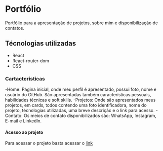 # Portfólio

Portfólio para a apresentação de projetos, sobre mim e disponibilização de contatos.

## Técnologias utilizadas

- React
- React-router-dom
- CSS

### Cartacterísticas

-Home: Página inicial, onde meu perfil é apresentado, possui foto, nome e usuário do GitHub. São apresentadas também características pessoais, habilidades técnicas e soft skills.
-Projetos: Onde são apresentados meus projetos, em cards, todos contendo uma foto identificadora, nome do projeto, técnologias utilizadas, uma breve descrição e o link para acesso.
-Contato: Os meios de contato disponibilizados são: WhatsApp, Instagram, E-mail e LinkedIn.

#### Acesso ao projeto

Para acessar o projeto basta acessar o [link](https://marcusurani.netlify.app)
